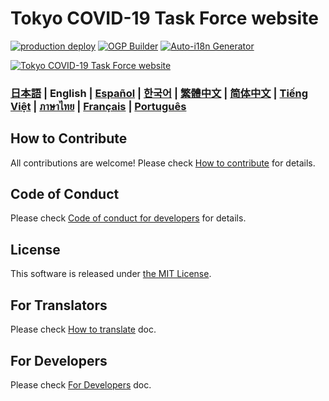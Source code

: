 # Tokyo COVID-19 Task Force website

[![production deploy](https://github.com/tokyo-metropolitan-gov/covid19/workflows/production%20deploy/badge.svg?branch=master)](https://github.com/tokyo-metropolitan-gov/covid19/actions?query=workflow%3A%22production+deploy%22)
[![OGP Builder](https://github.com/tokyo-metropolitan-gov/covid19/workflows/OGP%20Builder/badge.svg?branch=master)](https://github.com/tokyo-metropolitan-gov/covid19/actions?query=workflow%3A%22OGP+Builder%22)
[![Auto-i18n Generator](https://github.com/tokyo-metropolitan-gov/covid19/workflows/Auto-i18n%20Generator/badge.svg?branch=development)](https://github.com/tokyo-metropolitan-gov/covid19/actions?query=workflow%3A%22Auto-i18n+Generator%22)

[![Tokyo COVID-19 Task Force website](https://user-images.githubusercontent.com/1301149/75629392-1d19d900-5c25-11ea-843d-2d4376e3a560.png)](https://stopcovid19.metro.tokyo.lg.jp/)


### [日本語](./../../README.md) | English | [Español](./../es/README.md) | [한국어](./../ko/README.md) | [繁體中文](./../zh_TW/README.md) | [简体中文](./../zh_CN/README.md) | [Tiếng Việt](./../vi/README.md) | [ภาษาไทย](./../th/README.md) | [Français](./../fr/README.md) | [Português](./../pt_BR/README.md)


## How to Contribute

All contributions are welcome!
Please check [How to contribute](./CONTRIBUTING.md) for details.

## Code of Conduct

Please check [Code of conduct for developers](./CODE_OF_CONDUCT.md) for details.

## License
This software is released under [the MIT License](./../../LICENSE.txt).

## For Translators

Please check [How to translate](./../../TRANSLATION.md) doc.

## For Developers

Please check [For Developers](./FOR_DEVELOPERS.md) doc.
